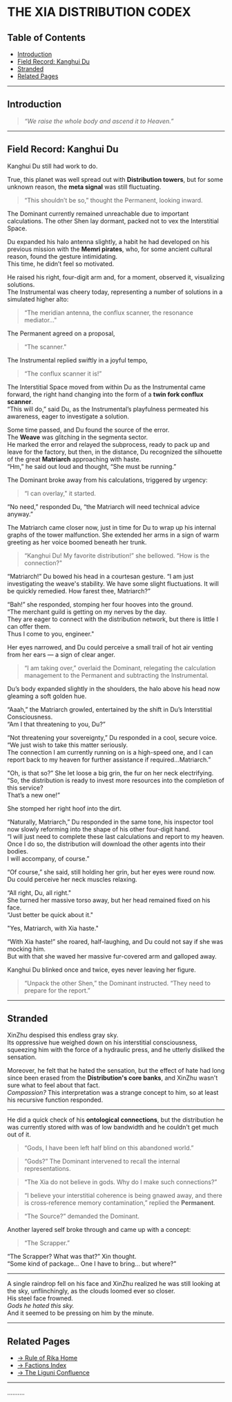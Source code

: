 # THE XIA DISTRIBUTION CODEX

## Table of Contents
- [Introduction](#introduction)
- [Field Record: Kanghui Du](#field-record-kanghui-du)
- [Stranded](#stranded)
- [Related Pages](#related-pages)

---

## Introduction

> *“We raise the whole body and ascend it to Heaven.”*

---

## Field Record: Kanghui Du

Kanghui Du still had work to do.  

True, this planet was well spread out with **Distribution towers**, but for some unknown reason, the **meta signal** was still fluctuating.  

> “This shouldn’t be so,” thought the Permanent, looking inward.

The Dominant currently remained unreachable due to important calculations. The other Shen lay dormant, packed not to vex the Interstitial Space.  

Du expanded his halo antenna slightly, a habit he had developed on his previous mission with the **Memri pirates**, who, for some ancient cultural reason, found the gesture intimidating.  
This time, he didn’t feel so motivated.  

He raised his right, four-digit arm and, for a moment, observed it, visualizing solutions.  
The Instrumental was cheery today, representing a number of solutions in a simulated higher alto:  
> “The meridian antenna, the conflux scanner, the resonance mediator..."

The Permanent agreed on a proposal,  
> “The scanner."  

The Instrumental replied swiftly in a joyful tempo,  
> “The conflux scanner it is!”  

The Interstitial Space moved from within Du as the Instrumental came forward, the right hand changing into the form of a **twin fork conflux scanner**.  
“This will do,” said Du, as the Instrumental’s playfulness permeated his awareness, eager to investigate a solution.  

Some time passed, and Du found the source of the error.  
The **Weave** was glitching in the segmenta sector.  
He marked the error and relayed the subprocess, ready to pack up and leave for the factory, but then, in the distance, Du recognized the silhouette of the great **Matriarch** approaching with haste.  
“Hm,” he said out loud and thought, “She must be running.”  

The Dominant broke away from his calculations, triggered by urgency:  
> “I can overlay," it started.  

“No need,” responded Du, “the Matriarch will need technical advice anyway.”  

The Matriarch came closer now, just in time for Du to wrap up his internal graphs of the tower malfunction. She extended her arms in a sign of warm greeting as her voice boomed beneath her trunk.  

> “Kanghui Du! My favorite distribution!” she bellowed. “How is the connection?"  

“Matriarch!” Du bowed his head in a courtesan gesture. “I am just investigating the weave's stability. We have some slight fluctuations. It will be quickly remedied. How farest thee, Matriarch?”  

“Bah!” she responded, stomping her four hooves into the ground.  
“The merchant guild is getting on my nerves by the day.  
They are eager to connect with the distribution network, but there is little I can offer them.  
Thus I come to you, engineer."  

Her eyes narrowed, and Du could perceive a small trail of hot air venting from her ears — a sign of clear anger.  

> “I am taking over,” overlaid the Dominant, relegating the calculation management to the Permanent and subtracting the Instrumental.  

Du’s body expanded slightly in the shoulders, the halo above his head now gleaming a soft golden hue.  

“Aaah,” the Matriarch growled, entertained by the shift in Du’s Interstitial Consciousness.  
“Am I that threatening to you, Du?”  

“Not threatening your sovereignty,” Du responded in a cool, secure voice.  
“We just wish to take this matter seriously.  
The connection I am currently running on is a high-speed one, and I can report back to my heaven for further assistance if required...Matriarch.”  

"Oh, is that so?” She let loose a big grin, the fur on her neck electrifying.  
“So, the distribution is ready to invest more resources into the completion of this service?  
That’s a new one!”  

She stomped her right hoof into the dirt.  

“Naturally, Matriarch,” Du responded in the same tone, his inspector tool now slowly reforming into the shape of his other four-digit hand.  
“I will just need to complete these last calculations and report to my heaven.  
Once I do so, the distribution will download the other agents into their bodies.  
I will accompany, of course.”  

“Of course,” she said, still holding her grin, but her eyes were round now.  
Du could perceive her neck muscles relaxing.  

“All right, Du, all right."  
She turned her massive torso away, but her head remained fixed on his face.  
“Just better be quick about it."  

"Yes, Matriarch, with Xia haste."  

“With Xia haste!” she roared, half-laughing, and Du could not say if she was mocking him.  
But with that she waved her massive fur-covered arm and galloped away.  

Kanghui Du blinked once and twice, eyes never leaving her figure.  
> “Unpack the other Shen,” the Dominant instructed. “They need to prepare for the report.”  

---

## Stranded

XinZhu despised this endless gray sky.  
Its oppressive hue weighed down on his interstitial consciousness, squeezing him with the force of a hydraulic press, and he utterly disliked the sensation.

Moreover, he felt that he hated the sensation, but the effect of hate had long since been erased from the **Distribution's core banks**, and XinZhu wasn't sure what to feel about that fact.  
*Compassion?* This interpretation was a strange concept to him, so at least his recursive function responded.

---

He did a quick check of his **ontological connections**, but the distribution he was currently stored with was of low bandwidth and he couldn't get much out of it.

> “Gods, I have been left half blind on this abandoned world.”

> “Gods?” The Dominant intervened to recall the internal representations.  

> “The Xia do not believe in gods. Why do I make such connections?”

> “I believe your interstitial coherence is being gnawed away, and there is cross‑reference memory contamination,” replied the **Permanent**.

> “The Source?” demanded the Dominant.

Another layered self broke through and came up with a concept:  
> “The Scrapper.”

“The Scrapper? What was that?” Xin thought.  
“Some kind of package... One I have to bring... but where?”

---

A single raindrop fell on his face and XinZhu realized he was still looking at the sky, unflinchingly, as the clouds loomed ever so closer.  
His steel face frowned.  
*Gods he hated this sky.*  
And it seemed to be pressing on him by the minute.

---

## Related Pages

- [→ Rule of Rika Home](../../rule-of-rika.md)  
- [→ Factions Index](../factions/index.md)  
- [→ The Liguni Confluence](../factions/prime-contenders/liguni-confluence.md)

---

……….
